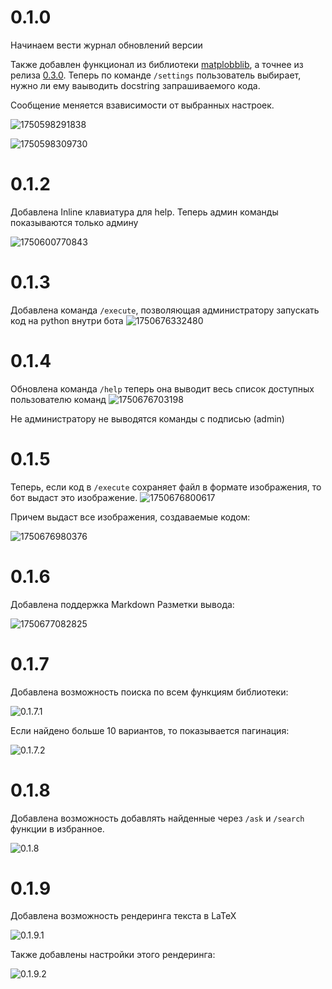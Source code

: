 # 0.1.0

Начинаем вести журнал обновлений версии

Также добавлен функционал из библиотеки [matplobblib](https://github.com/Ackrome/matplobblib), а точнее из релиза [0.3.0](https://github.com/Ackrome/matplobblib/releases/tag/v0.3.0). Теперь по команде `/settings` пользователь выбирает, нужно ли ему ваыводить docstring запрашиваемого кода.

Сообщение меняется взависимости от выбранных настроек.

![1750598291838](image/notes/1750598291838.png)

![1750598309730](image/notes/1750598309730.png)

# 0.1.2

Добавлена Inline клавиатура для help. Теперь админ команды показываются только админу

![1750600770843](image/notes/1750600770843.png)

# 0.1.3

Добавлена команда `/execute`, позволяющая администратору запускать код на python внутри бота
![1750676332480](image/notes/1750676332480.png)

# 0.1.4

Обновлена команда `/help` теперь она выводит весь список доступных пользователю команд
![1750676703198](image/notes/1750676703198.png)

Не администратору не выводятся команды с подписью (admin)

# 0.1.5

Теперь, если код в `/execute` сохраняет файл в формате изображения, то бот выдаст это изображение.
![1750676800617](image/notes/1750676800617.png)

Причем выдаст все изображения, создаваемые кодом:

![1750676980376](image/notes/1750676980376.png)

# 0.1.6

Добавлена поддержка Markdown Разметки вывода:

![1750677082825](image/notes/1750677082825.png)

# 0.1.7

Добавлена возможность поиска по всем функциям библиотеки:

![0.1.7.1](image/notes/0.1.7.1.png)

Если найдено больше 10 вариантов, то показывается пагинация:

![0.1.7.2](image/notes/0.1.7.2.png)

# 0.1.8

Добавлена возможность добавлять найденные через `/ask` и `/search` функции в избранное.

![0.1.8](image/notes/0.1.8.png)

# 0.1.9

Добавлена возможность рендеринга текста в LaTeX

![0.1.9.1](image/notes/0.1.9.1.png)

Также добавлены настройки этого рендеринга:

![0.1.9.2](image/notes/0.1.9.2.png)


